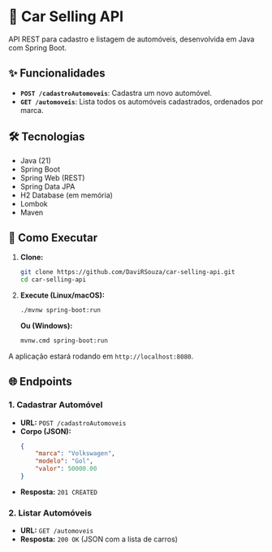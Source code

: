 # 🚗 Car Selling API

API REST para cadastro e listagem de automóveis, desenvolvida em Java com Spring Boot.

## ✨ Funcionalidades

*   **`POST /cadastroAutomoveis`**: Cadastra um novo automóvel.
*   **`GET /automoveis`**: Lista todos os automóveis cadastrados, ordenados por marca.

## 🛠️ Tecnologias
*   Java (21)
*   Spring Boot
*   Spring Web (REST)
*   Spring Data JPA
*   H2 Database (em memória)
*   Lombok
*   Maven

## 🚀 Como Executar

1.  **Clone:**
    ```bash
    git clone https://github.com/DaviRSouza/car-selling-api.git
    cd car-selling-api
    ```

2.  **Execute (Linux/macOS):**
    ```bash
    ./mvnw spring-boot:run
    ```
    **Ou (Windows):**
    ```bash
    mvnw.cmd spring-boot:run
    ```

A aplicação estará rodando em `http://localhost:8080`.

## 🌐 Endpoints

### 1. Cadastrar Automóvel
*   **URL:** `POST /cadastroAutomoveis`
*   **Corpo (JSON):**
    ```json
    {
        "marca": "Volkswagen",
        "modelo": "Gol",
        "valor": 50000.00
    }
    ```
*   **Resposta:** `201 CREATED`

### 2. Listar Automóveis
*   **URL:** `GET /automoveis`
*   **Resposta:** `200 OK` (JSON com a lista de carros)
